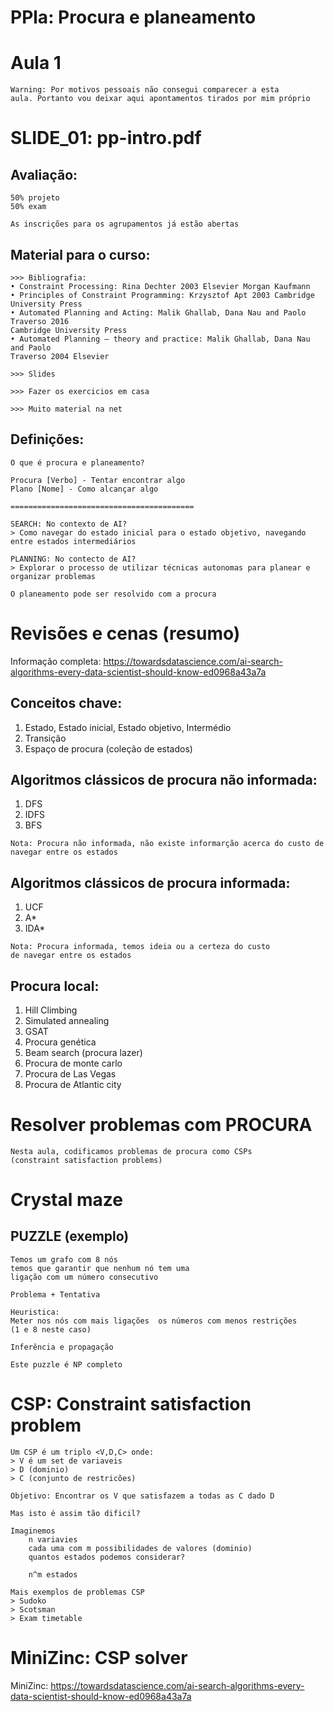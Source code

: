 # PPla: Procura e planeamento 

# Aula 1
```
Warning: Por motivos pessoais não consegui comparecer a esta
aula. Portanto vou deixar aqui apontamentos tirados por mim próprio
```

# SLIDE_01: pp-intro.pdf

## Avaliação: 

```
50% projeto 
50% exam

As inscrições para os agrupamentos já estão abertas
```

## Material para o curso:

```
>>> Bibliografia:
• Constraint Processing: Rina Dechter 2003 Elsevier Morgan Kaufmann
• Principles of Constraint Programming: Krzysztof Apt 2003 Cambridge University Press
• Automated Planning and Acting: Malik Ghallab, Dana Nau and Paolo Traverso 2016 
Cambridge University Press
• Automated Planning – theory and practice: Malik Ghallab, Dana Nau and Paolo 
Traverso 2004 Elsevier

>>> Slides

>>> Fazer os exercicios em casa

>>> Muito material na net
```

## Definições:

```
O que é procura e planeamento?

Procura [Verbo] - Tentar encontrar algo
Plano [Nome] - Como alcançar algo

=========================================

SEARCH: No contexto de AI? 
> Como navegar do estado inicial para o estado objetivo, navegando 
entre estados intermediários

PLANNING: No contecto de AI? 
> Explorar o processo de utilizar técnicas autonomas para planear e organizar problemas

O planeamento pode ser resolvido com a procura

```

# Revisões e cenas (resumo)

Informação completa: https://towardsdatascience.com/ai-search-algorithms-every-data-scientist-should-know-ed0968a43a7a

## Conceitos chave: 


1. Estado, Estado inicial, Estado objetivo, Intermédio
2. Transição
3. Espaço de procura (coleção de estados)

## Algoritmos clássicos de procura não informada:

1. DFS
2. IDFS 
3. BFS

```
Nota: Procura não informada, não existe informarção acerca do custo de 
navegar entre os estados
```

## Algoritmos clássicos de procura informada:

1. UCF
2. A*
3. IDA* 

```
Nota: Procura informada, temos ideia ou a certeza do custo 
de navegar entre os estados
```

## Procura local:

1. Hill Climbing
2. Simulated annealing
3. GSAT
4. Procura genética
5. Beam search (procura lazer)
6. Procura de monte carlo
7. Procura de Las Vegas
8. Procura de Atlantic city

# Resolver problemas com PROCURA

```
Nesta aula, codificamos problemas de procura como CSPs
(constraint satisfaction problems)
```

# Crystal maze

## PUZZLE (exemplo)

```
Temos um grafo com 8 nós 
temos que garantir que nenhum nó tem uma
ligação com um número consecutivo

Problema + Tentativa
```

```
Heuristica: 
Meter nos nós com mais ligações  os números com menos restrições
(1 e 8 neste caso)

Inferência e propagação 
```

```
Este puzzle é NP completo
```

# CSP: Constraint satisfaction problem

```
Um CSP é um triplo <V,D,C> onde:
> V é um set de variaveis
> D (dominio)
> C (conjunto de restricões)

Objetivo: Encontrar os V que satisfazem a todas as C dado D
```

```
Mas isto é assim tão dificil?

Imaginemos
    n variavies
    cada uma com m possibilidades de valores (dominio)
    quantos estados podemos considerar?

    n^m estados 

Mais exemplos de problemas CSP
> Sudoko
> Scotsman
> Exam timetable
```

# MiniZinc: CSP solver

MiniZinc: https://towardsdatascience.com/ai-search-algorithms-every-data-scientist-should-know-ed0968a43a7a


